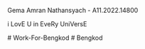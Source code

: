 Gema Amran Nathansyach - A11.2022.14800

i LovE U in EveRy UniVersE

#   W o r k - F o r - B e n g k o d  
 #   B e n g k o d  
 